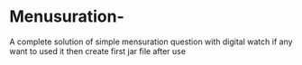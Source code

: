 # Menusuration-
A complete solution of simple mensuration question with digital watch
if any want to used it then create first jar file after use
